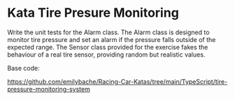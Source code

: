 # Kata Tire Presure Monitoring

Write the unit tests for the Alarm class. The Alarm class is designed to monitor tire pressure and set an alarm if the pressure falls outside of the expected range. The Sensor class provided for the exercise fakes the behaviour of a real tire sensor, providing random but realistic values.

Base code:

https://github.com/emilybache/Racing-Car-Katas/tree/main/TypeScript/tire-pressure-monitoring-system
